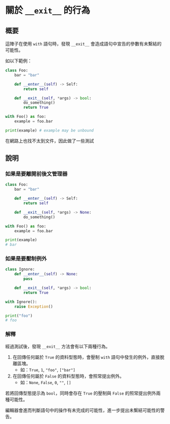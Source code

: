 # 關於 `__exit__` 的行為

## 概要

這陣子在使用 `with` 語句時，發現 `__exit__` 會造成語句中宣告的參數有未繫結的可能性。

如以下範例：

```py
class Foo:
    bar = "bar"

    def __enter__(self) -> Self:
        return self

    def __exit__(self, *args) -> bool:
        do_something()
        return True

with Foo() as foo:
    example = foo.bar

print(example) # example may be unbound
```

在網路上也找不太到文件，因此做了一些測試

## 說明

### 如果是要離開前後文管理器

```py
class Foo:
    bar = "bar"

    def __enter__(self) -> Self:
        return self

    def __exit__(self, *args) -> None:
        do_something()

with Foo() as foo:
    example = foo.bar

print(example)
# bar
```

### 如果是要壓制例外

```py
class Ignore:
    def __enter__(self) -> None:
        pass

    def __exit__(self, *args) -> bool:
        return True

with Ignore():
    raise Exception()

print("foo")
# foo
```

### 解釋

經過測試後，發現 `__exit__` 方法會有以下兩種行為。

1. 在回傳任何屬於 `True` 的資料型態時，會壓制 `with` 語句中發生的例外，直接脫離區塊。
    - 如：`True`, `1`, `"foo"`, `["bar"]`
2. 在回傳任何屬於 `False` 的資料型態時，會照常提出例外。
    - 如：`None`, `False`, `0`, `""`, `[]`

若將回傳型態提示為 `bool`，同時會存在 `True` 的壓制與 `False` 的照常提出例外兩種可能性。

編輯器會進而判斷語句中的操作有未完成的可能性，進一步提出未繫結可能性的警告。
